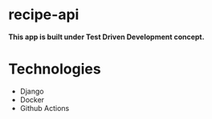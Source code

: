 # recipe-api
**This app is built under Test Driven Development concept.**

# Technologies
 - Django
 - Docker
 - Github Actions
